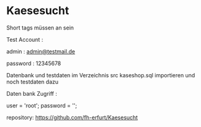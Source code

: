 # Kaesesucht

Short tags müssen an sein

Test Account : 

 admin : admin@testmail.de 

 password : 12345678

Datenbank und testdaten im Verzeichnis src 
kaseshop.sql importieren und noch testdaten dazu 

Daten bank Zugriff :

user  = 'root';
password    = '';

repository: https://github.com/fh-erfurt/Kaesesucht

